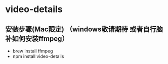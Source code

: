 # video-details
## 安装步骤(Mac限定) （windows敬请期待 或者自行脑补如何安装ffmpeg）
- brew install ffmpeg
- npm install video-details